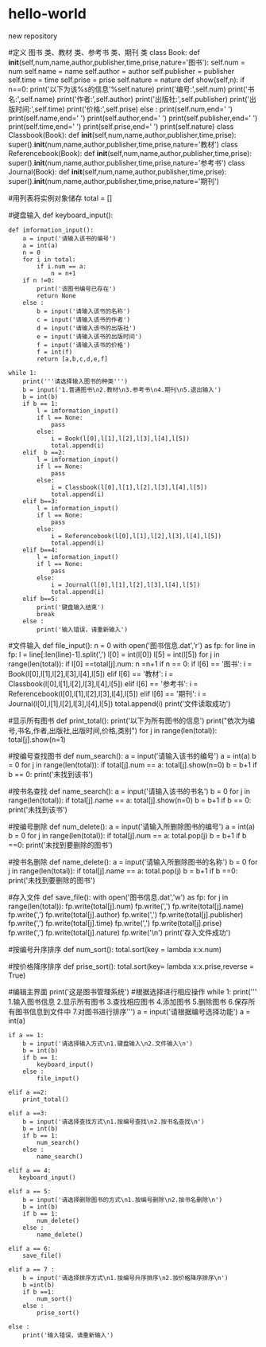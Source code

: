 # hello-world
new repository

#定义 图书 类、教材 类、参考书 类、期刊 类
class Book:
    def __init__(self,num,name,author,publisher,time,prise,nature='图书'):
        self.num = num
        self.name = name
        self.author = author
        self.publisher = publisher
        self.time = time 
        self.prise = prise
        self.nature = nature
    def show(self,n):
        if n==0:
            print('以下为该%s的信息'%self.nature)
            print('编号:',self.num)
            print('书名:',self.name)
            print('作者:',self.author)
            print('出版社:',self.publisher)
            print('出版时间:',self.time)
            print('价格:',self.prise)
        else :
            print(self.num,end='    ')
            print(self.name,end='    ')
            print(self.author,end='    ')
            print(self.publisher,end='    ')
            print(self.time,end='    ')
            print(self.prise,end='    ')
            print(self.nature)
class Classbook(Book):
    def __init__(self,num,name,author,publisher,time,prise):
        super().__init__(num,name,author,publisher,time,prise,nature='教材')
class Referencebook(Book):
    def __init__(self,num,name,author,publisher,time,prise):
        super().__init__(num,name,author,publisher,time,prise,nature='参考书')
class Journal(Book):
    def __init__(self,num,name,author,publisher,time,prise):
        super().__init__(num,name,author,publisher,time,prise,nature='期刊')


#用列表将实例对象储存
total = []

#键盘输入
def keyboard_input():
    
    def imformation_input():
        a = input('请输入该书的编号')
        a = int(a)
        n = 0
        for i in total:
            if i.num == a:
                n = n+1
        if n !=0:
            print('该图书编号已存在')
            return None
        else :
            b = input('请输入该书的名称')
            c = input('请输入该书的作者')
            d = input('请输入该书的出版社')
            e = input('请输入该书的出版时间')
            f = input('请输入该书的价格')
            f = int(f)
            return [a,b,c,d,e,f]
    
    while 1:
        print('''请选择输入图书的种类''')
        b = input('1.普通图书\n2.教材\n3.参考书\n4.期刊\n5.退出输入') 
        b = int(b)
        if b == 1:
            l = imformation_input()
            if l == None:
                pass
            else:
                i = Book(l[0],l[1],l[2],l[3],l[4],l[5])
                total.append(i)
        elif  b ==2:
            l = imformation_input()
            if l == None:
                pass
            else:
                i = Classbook(l[0],l[1],l[2],l[3],l[4],l[5])
                total.append(i)
        elif b==3:
            l = imformation_input()
            if l == None:
                pass
            else:
                i = Referencebook(l[0],l[1],l[2],l[3],l[4],l[5])
                total.append(i)
        elif b==4:
            l = imformation_input()
            if l == None:
                pass
            else:
                i = Journal(l[0],l[1],l[2],l[3],l[4],l[5])
                total.append(i)
        elif b==5:
            print('键盘输入结束')
            break
        else :
            print('输入错误，请重新输入')

#文件输入
def file_input():
    n = 0
    with open('图书信息.dat','r') as fp:
        for line in fp:
            l = line[:len(line)-1].split(',')
            l[0] = int(l[0])
            l[5] = int(l[5])
            for j in range(len(total)):
                if l[0] ==total[j].num:
                    n =n+1
            if n == 0:
                if l[6] == '图书':
                    i = Book(l[0],l[1],l[2],l[3],l[4],l[5])
                elif l[6] == '教材':
                    i = Classbook(l[0],l[1],l[2],l[3],l[4],l[5])
                elif l[6] == '参考书':
                    i = Referencebook(l[0],l[1],l[2],l[3],l[4],l[5])
                elif l[6] == '期刊':
                    i = Journal(l[0],l[1],l[2],l[3],l[4],l[5])
                total.append(i)
        print('文件读取成功')

#显示所有图书
def print_total():
    print('以下为所有图书的信息')
    print("依次为编号,书名,作者,出版社,出版时间,价格,类别")
    for j in range(len(total)):
        total[j].show(n=1)

#按编号查找图书
def num_search():
    a = input('请输入该书的编号')
    a = int(a)
    b = 0
    for j in range(len(total)):
        if total[j].num == a:
            total[j].show(n=0)
            b = b+1
    if b == 0:
        print('未找到该书')

#按书名查找
def name_search():
    a = input('请输入该书的书名')
    b = 0
    for j in range(len(total)):
        if total[j].name == a:
            total[j].show(n=0)
            b = b+1
    if b == 0:
        print('未找到该书')

#按编号删除
def num_delete():
    a = input('请输入所删除图书的编号')
    a = int(a)
    b = 0
    for j in range(len(total)):
        if total[j].num == a:
            total.pop(j)
            b = b+1
    if b ==0:
        print('未找到要删除的图书')

#按书名删除
def name_delete():
    a = input('请输入所删除图书的名称')
    b = 0
    for j in range(len(total)):
        if total[j].name == a:
            total.pop(j)
            b = b+1
    if b ==0:
        print('未找到要删除的图书')


#存入文件
def save_file():
    with open('图书信息.dat','w') as fp:
        for j in range(len(total)):
            fp.write(total[j].num)
            fp.write(',')
            fp.write(total[j].name)
            fp.write(',')
            fp.write(total[j].author)
            fp.write(',')
            fp.write(total[j].publisher)
            fp.write(',')
            fp.write(total[j].time)
            fp.write(',')
            fp.write(total[j].prise)
            fp.write(',')
            fp.write(total[j].nature)
            fp.write('\n')
    print('存入文件成功')                

#按编号升序排序
def num_sort():
    total.sort(key = lambda x:x.num)

#按价格降序排序
def prise_sort():
    total.sort(key= lambda x:x.prise,reverse = True)

#编辑主界面
print('这是图书管理系统')
#根据选择进行相应操作
while 1:
    print('''
1.输入图书信息
2.显示所有图书
3.查找相应图书
4.添加图书
5.删除图书
6.保存所有图书信息到文件中
7.对图书进行排序''')
    a = input('请根据编号选择功能')
    a = int(a)

    if a == 1: 
        b = input('请选择输入方式\n1.键盘输入\n2.文件输入\n')
        b = int(b)
        if b == 1:
            keyboard_input()
        else :
            file_input()

    elif a ==2:
        print_total()

    elif a ==3:
        b = input('请选择查找方式\n1.按编号查找\n2.按书名查找\n')
        b = int(b)
        if b == 1:
            num_search()
        else :
            name_search()

    elif a == 4:
       keyboard_input()

    elif a == 5:
        b = input('请选择删除图书的方式\n1.按编号删除\n2.按书名删除\n')
        b = int(b)
        if b == 1:
            num_delete()
        else :
            name_delete()

    elif a == 6:
        save_file()

    elif a == 7 :
        b = input('请选择排序方式\n1.按编号升序排序\n2.按价格降序排序\n')
        b =int(b)
        if b ==1:
            num_sort()
        else :
            prise_sort()

    else :
        print('输入错误，请重新输入')

